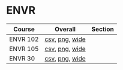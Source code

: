 # ENVR

| Course | Overall | Section |
| ------ | ------- | ------- |
| ENVR 102 | [csv](https://github.com/UCSD-Historical-Enrollment-Data/2022Fall/blob/main/overall/ENVR%20102.csv), [png](https://raw.githubusercontent.com/UCSD-Historical-Enrollment-Data/2022Fall/main/plot_overall/ENVR%20102.png), [wide](https://raw.githubusercontent.com/UCSD-Historical-Enrollment-Data/2022Fall/main/plot_overall_wide/ENVR%20102.png) |  |
| ENVR 105 | [csv](https://github.com/UCSD-Historical-Enrollment-Data/2022Fall/blob/main/overall/ENVR%20105.csv), [png](https://raw.githubusercontent.com/UCSD-Historical-Enrollment-Data/2022Fall/main/plot_overall/ENVR%20105.png), [wide](https://raw.githubusercontent.com/UCSD-Historical-Enrollment-Data/2022Fall/main/plot_overall_wide/ENVR%20105.png) |  |
| ENVR 30 | [csv](https://github.com/UCSD-Historical-Enrollment-Data/2022Fall/blob/main/overall/ENVR%2030.csv), [png](https://raw.githubusercontent.com/UCSD-Historical-Enrollment-Data/2022Fall/main/plot_overall/ENVR%2030.png), [wide](https://raw.githubusercontent.com/UCSD-Historical-Enrollment-Data/2022Fall/main/plot_overall_wide/ENVR%2030.png) |  |

